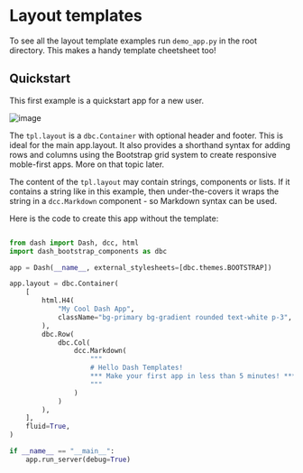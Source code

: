 # Layout templates

To see all the layout template examples  run `demo_app.py` in the root directory.  This makes a handy template 
cheetsheet too!

## Quickstart

This first example is a quickstart app for a new user.


![image](https://user-images.githubusercontent.com/72614349/136036149-b40be367-36c8-49de-b0e4-5784015e0628.png)


The `tpl.layout` is a `dbc.Container` with optional header and footer. This is ideal for the main app.layout.
It also provides  a shorthand syntax for adding rows and columns using the Bootstrap grid system to create responsive 
moble-first apps. More on that topic later.

The content of the `tpl.layout` may contain strings, components or lists.  If it contains a string like in this example, 
then under-the-covers it wraps the string in a `dcc.Markdown` component - so Markdown syntax can be used.  

Here is the code to create this app without the template:




```python

from dash import Dash, dcc, html
import dash_bootstrap_components as dbc

app = Dash(__name__, external_stylesheets=[dbc.themes.BOOTSTRAP])

app.layout = dbc.Container(
    [
        html.H4(
            "My Cool Dash App",
            className="bg-primary bg-gradient rounded text-white p-3",
        ),
        dbc.Row(
            dbc.Col(
                dcc.Markdown(
                    """
                    # Hello Dash Templates!
                    *** Make your first app in less than 5 minutes! ***
                    """
                )
            )
        ),
    ],
    fluid=True,
)

if __name__ == "__main__":
    app.run_server(debug=True)

```
